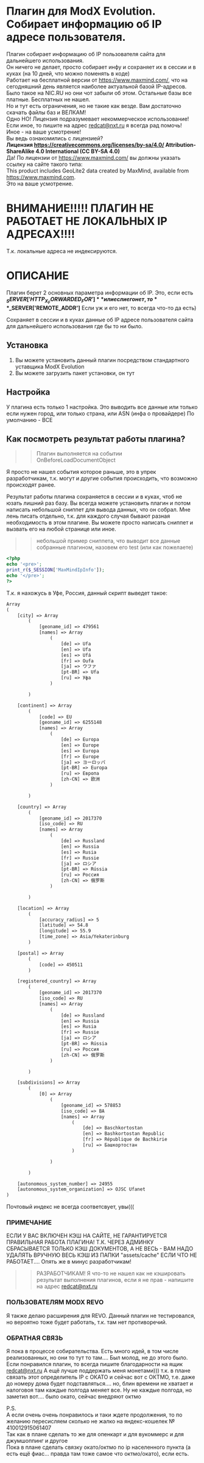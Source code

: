 # Плагин для ModX Evolution. Собирает информацию об IP адресе пользователя.

Плагин собирает информацию об IP пользователя сайта для дальнейшего использования.<br>
Он ничего не делает, просто собирает инфу и сохраняет их в сессии и в куках (на 10 дней, что можно поменять в коде)<br>
Работает на бесплатной версии от https://www.maxmind.com/, что на сегодняшний день является наиболее актуальной базой IP-адресов.<br>
Было такое на NIC.RU но они чот забыли об этом. Остальные базы все платные. Бесплатных не нашел.<br>
Но и тут есть ограничения, но не такие как везде. Вам достаточно скачать файлы баз и ВЕЛКАМ!<br>
Одно НО! Лицензия подразумевает некоммерческое использование!<br>
Если иное, то пишите на адрес redcat@nxt.ru я всегда рад помочь!<br>
Иное - на ваше усмотрение!<br>
Вы ведь ознакомились с лицензией? <br>
**Лицензия https://creativecommons.org/licenses/by-sa/4.0/ Attribution-ShareAlike 4.0 International (CC BY-SA 4.0)**<br>
Да! По лицензии от https://www.maxmind.com/ вы должны указать ссылку на сайте такого типа:<br>
This product includes GeoLite2 data created by MaxMind, available from <a href="https://www.maxmind.com">https://www.maxmind.com</a>.<br>
Это на ваше усмотрение.

# ВНИМАНИЕ!!!!! ПЛАГИН НЕ РАБОТАЕТ НЕ ЛОКАЛЬНЫХ IP АДРЕСАХ!!!!

Т.к. локальные адреса не индексируются.

# ОПИСАНИЕ

Плагин берет 2 основных параметра информации об IP.
Это, если есть **$_SERVER['HTTP_X_FORWARDED_FOR']** или если его нет, то **$_SERVER['REMOTE_ADDR']** 
Если уж и его нет, то всегда что-то да есть)

Сохраняет в сессии и в куках данные об IP адресе пользователя сайта для дальнейшего использования где бы то ни было.

## Установка

1. Вы можете установить данный плагин посредством стандартного уставщика ModX Evolution
2. Вы можете загрузить пакет установки, он тут

## Настройка

У плагина есть только 1 настройка. Это выводить все данные или только если нужен город, или только страна, или ASN (инфа о провайдере)
По умолчанию - ВСЕ

## Как посмотреть результат работы плагина?

>> Плагин выполняется на событии OnBeforeLoadDocumentObject<br>

Я просто не нашел события которое раньше, это в упрек разработчикам, т.к. могут и другие события происходить, что возможно происходят ранее.

Результат работы плагина сохраняется в сессии и в куках, чтоб не юзать лишний раз базу.
Вы всегда можете установить плагин и потом написать небольшой сниппет для вывода данных, что он собрал.
Мне лень писать отдельно, т.к. для каждого случая бывают разная необходимость в этом плагине.
Вы можете просто написать сниппет и вызвать его на любой странице или иное.

>> небольшой пример сниппета, что выводит все данные собранные плагином, назовем его test (или как пожелаете) <br>

```php
<?php 
echo '<pre>';
print_r($_SESSION['MaxMindIpInfo']);
echo '</pre>';
?>
```

Т.к. я нахожусь в Уфе, Россия, данный скрипт выведет такое:
```html
Array
(
    [city] => Array
        (
            [geoname_id] => 479561
            [names] => Array
                (
                    [de] => Ufa
                    [en] => Ufa
                    [es] => Ufá
                    [fr] => Oufa
                    [ja] => ウファ
                    [pt-BR] => Ufa
                    [ru] => Уфа
                )

        )

    [continent] => Array
        (
            [code] => EU
            [geoname_id] => 6255148
            [names] => Array
                (
                    [de] => Europa
                    [en] => Europe
                    [es] => Europa
                    [fr] => Europe
                    [ja] => ヨーロッパ
                    [pt-BR] => Europa
                    [ru] => Европа
                    [zh-CN] => 欧洲
                )

        )

    [country] => Array
        (
            [geoname_id] => 2017370
            [iso_code] => RU
            [names] => Array
                (
                    [de] => Russland
                    [en] => Russia
                    [es] => Rusia
                    [fr] => Russie
                    [ja] => ロシア
                    [pt-BR] => Rússia
                    [ru] => Россия
                    [zh-CN] => 俄罗斯
                )

        )

    [location] => Array
        (
            [accuracy_radius] => 5
            [latitude] => 54.8
            [longitude] => 55.9
            [time_zone] => Asia/Yekaterinburg
        )

    [postal] => Array
        (
            [code] => 450511
        )

    [registered_country] => Array
        (
            [geoname_id] => 2017370
            [iso_code] => RU
            [names] => Array
                (
                    [de] => Russland
                    [en] => Russia
                    [es] => Rusia
                    [fr] => Russie
                    [ja] => ロシア
                    [pt-BR] => Rússia
                    [ru] => Россия
                    [zh-CN] => 俄罗斯
                )

        )

    [subdivisions] => Array
        (
            [0] => Array
                (
                    [geoname_id] => 578853
                    [iso_code] => BA
                    [names] => Array
                        (
                            [de] => Baschkortostan
                            [en] => Bashkortostan Republic
                            [fr] => République de Bachkirie
                            [ru] => Башкортостан
                        )

                )

        )

    [autonomous_system_number] => 24955
    [autonomous_system_organization] => OJSC Ufanet
)
```

Почтовый индекс не всегда соответсвует, увы(((


### ПРИМЕЧАНИЕ
ЕСЛИ У ВАС ВКЛЮЧЕН КЭШ НА САЙТЕ, НЕ ГАРАНТИРУЕТСЯ ПРАВИЛЬНАЯ РАБОТА ПЛАГИНА!
Т.К. ЧЕРЕЗ АДМИНКУ СБРАСЫВАЕТСЯ ТОЛЬКО КЭШ ДОКУМЕНТОВ, А НЕ ВЕСЬ - ВАМ НАДО УДАЛЯТЬ ВРУЧНУЮ ВЕСЬ КЭШ ИЗ ПАПКИ "assets/cache"
ЕСЛИ ЧТО НЕ РАБОТАЕТ.... 
Опять же в минус разработчикам!
>> РАЗРАБОТЧИКАМ! Я что-то не нашел как не кэшировать результат выполнения плагинов, если я не прав - напишите на адрес redcat@nxt.ru

### ПОЛЬЗОВАТЕЛЯМ MODX REVO 

Я также делаю расширения для REVO. Данный плагин не тестировался, но вероятно тоже будет работать, т.к. там нет противоречий.

### ОБРАТНАЯ СВЯЗЬ
Я пока в процессе собирательства. Есть много идей, в том числе реализованных, но они то тут то там.... Был молод, не до этого было.
Если понравился плагин, то всегда пишите благодарности на ящик redcat@nxt.ru
А ещё лучше поддержать меня монетами))) т.к. в плане связать этот определитель IP с ОКАТО и сейчас вот с ОКТМО, т.е. даже до номеру дома будет подставляться.... но, блин времени не хватает и налоговоя там каждые полгода меняет все. Ну не каждые полгода, но заметил вот.... было окато, сейчас внедряют октмо

P.S.<br>
А если очень очень понравилось и таки ждете продолжения, то по желанию пересисляем сколько не жалко на яндекс-кошелек № 410012915061407<br>
Так как в плане сделать то же для опенкарт и для вукоммерс и для джумшоппинг и другое<br>
Пока в плане сделать связку окато/октмо по ip населенного пункта (а есть ещё фиас... правда там тоже самое что октмо/окато), если есть.
